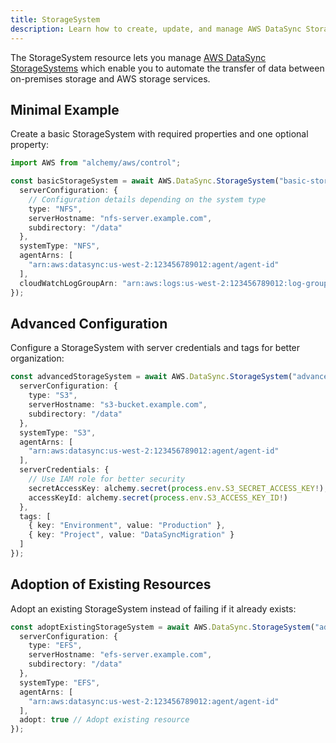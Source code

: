 ```yaml
---
title: StorageSystem
description: Learn how to create, update, and manage AWS DataSync StorageSystems using Alchemy Cloud Control.
---
```



The StorageSystem resource lets you manage [AWS DataSync StorageSystems](https://docs.aws.amazon.com/datasync/latest/userguide/) which enable you to automate the transfer of data between on-premises storage and AWS storage services.

## Minimal Example

Create a basic StorageSystem with required properties and one optional property:

```ts
import AWS from "alchemy/aws/control";

const basicStorageSystem = await AWS.DataSync.StorageSystem("basic-storage-system", {
  serverConfiguration: {
    // Configuration details depending on the system type
    type: "NFS",
    serverHostname: "nfs-server.example.com",
    subdirectory: "/data"
  },
  systemType: "NFS",
  agentArns: [
    "arn:aws:datasync:us-west-2:123456789012:agent/agent-id"
  ],
  cloudWatchLogGroupArn: "arn:aws:logs:us-west-2:123456789012:log-group:my-log-group"
});
```

## Advanced Configuration

Configure a StorageSystem with server credentials and tags for better organization:

```ts
const advancedStorageSystem = await AWS.DataSync.StorageSystem("advanced-storage-system", {
  serverConfiguration: {
    type: "S3",
    serverHostname: "s3-bucket.example.com",
    subdirectory: "/data"
  },
  systemType: "S3",
  agentArns: [
    "arn:aws:datasync:us-west-2:123456789012:agent/agent-id"
  ],
  serverCredentials: {
    // Use IAM role for better security
    secretAccessKey: alchemy.secret(process.env.S3_SECRET_ACCESS_KEY!),
    accessKeyId: alchemy.secret(process.env.S3_ACCESS_KEY_ID!)
  },
  tags: [
    { key: "Environment", value: "Production" },
    { key: "Project", value: "DataSyncMigration" }
  ]
});
```

## Adoption of Existing Resources

Adopt an existing StorageSystem instead of failing if it already exists:

```ts
const adoptExistingStorageSystem = await AWS.DataSync.StorageSystem("adopt-storage-system", {
  serverConfiguration: {
    type: "EFS",
    serverHostname: "efs-server.example.com",
    subdirectory: "/data"
  },
  systemType: "EFS",
  agentArns: [
    "arn:aws:datasync:us-west-2:123456789012:agent/agent-id"
  ],
  adopt: true // Adopt existing resource
});
```
